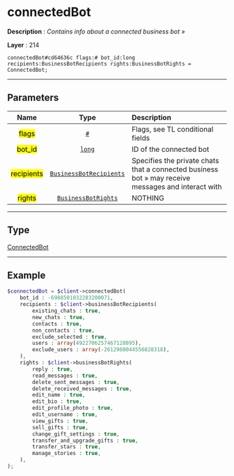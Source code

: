 # connectedBot

**Description** : *Contains info about a connected business bot &raquo;*

**Layer** : 214

```tl
connectedBot#cd64636c flags:# bot_id:long recipients:BusinessBotRecipients rights:BusinessBotRights = ConnectedBot;
```

---

## Parameters

| Name | Type | Description |
| :---: | :---: | :--- |
| <mark>flags</mark> | [`#`](type/#) | Flags, see TL conditional fields |
| <mark>bot_id</mark> | [`long`](type/long) | ID of the connected bot |
| <mark>recipients</mark> | [`BusinessBotRecipients`](type/BusinessBotRecipients) | Specifies the private chats that a connected business bot » may receive messages and interact with |
| <mark>rights</mark> | [`BusinessBotRights`](type/BusinessBotRights) | NOTHING |

---

## Type

[ConnectedBot](type/ConnectedBot)

---

## Example

```php
$connectedBot = $client->connectedBot(
	bot_id : -6988501032283200071,
	recipients : $client->businessBotRecipients(
		existing_chats : true,
		new_chats : true,
		contacts : true,
		non_contacts : true,
		exclude_selected : true,
		users : array(4922706257467128895),
		exclude_users : array(-2612908044556828318),
	),
	rights : $client->businessBotRights(
		reply : true,
		read_messages : true,
		delete_sent_messages : true,
		delete_received_messages : true,
		edit_name : true,
		edit_bio : true,
		edit_profile_photo : true,
		edit_username : true,
		view_gifts : true,
		sell_gifts : true,
		change_gift_settings : true,
		transfer_and_upgrade_gifts : true,
		transfer_stars : true,
		manage_stories : true,
	),
);
```